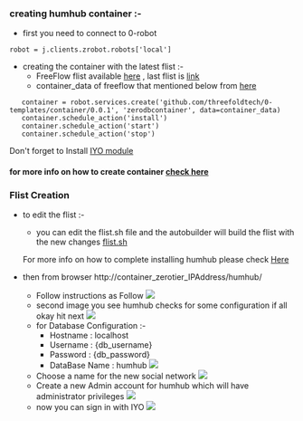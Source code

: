 ### creating humhub container :-
 - first you need to connect to 0-robot
 ```
 robot = j.clients.zrobot.robots['local']
```
- creating the container with the latest flist :-
  - FreeFlow flist available [here](https://hub.grid.tf/tf-autobuilder) , last flist is [link](https://hub.grid.tf/tf-autobuilder/freeflowpages-freeflow-server-autostart-master-c8ffa7381c.flist)
  - container_data of freeflow that mentioned below from [here](https://docs.grid.tf/threefold/itenv_threefold_main/src/branch/master/freeflowpages/create_FFP_masster.py)
 ```
    container = robot.services.create('github.com/threefoldtech/0-templates/container/0.0.1', 'zerodbcontainer', data=container_data)
    container.schedule_action('install')
    container.schedule_action('start')
    container.schedule_action('stop')
```
Don't forget to Install [IYO module](https://github.com/freeflowpages/freeflow-iyo-module)

#### for more info on how to create container [check here](https://github.com/threefoldtech/0-templates/tree/development/templates/container)
### Flist Creation

- to edit the flist :- 
  - you can edit the flist.sh file and the autobuilder will build the flist with the new changes [flist.sh](https://github.com/freeflowpages/freeflow-server/blob/master/utils/flist.sh)
  
  For more info on how to complete installing humhub please check [Here]()
  
- then from browser http://container_zerotier_IPAddress/humhub/
  - Follow instructions as Follow
![](https://github.com/threefoldgrid/freeflow/blob/master/humhub-01.jpg)
  - second image you see humhub checks for some configuration if all okay hit next
![](https://github.com/threefoldgrid/freeflow/blob/master/humhub-02.jpg)
  - for Database Configuration :- 
     - Hostname : localhost
     - Username : {db_username}
     - Password : {db_password}
     - DataBase Name : humhub
![](https://github.com/threefoldgrid/freeflow/blob/master/humhub-03.jpg)
  - Choose a name for the new social network
![](https://github.com/threefoldgrid/freeflow/blob/master/humhub-04.jpg)
  - Create a new Admin account for humhub which will have administrator privileges
![](https://github.com/threefoldgrid/freeflow/blob/master/humhub-05.jpg)
  - now you can sign in with IYO 
![](https://github.com/threefoldgrid/freeflow/blob/master/humhub-06.jpg)

